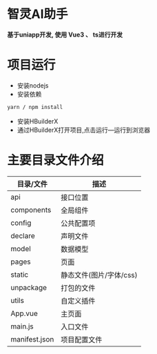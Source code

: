 # 智灵AI助手

**基于uniapp开发, 使用 Vue3 、 ts进行开发**

# 项目运行
- 安装nodejs
- 安装依赖
```sh
yarn / npm install
```
- 安装HBuilderX
- 通过HBuilderX打开项目,点击运行—运行到浏览器

# 主要目录文件介绍
| 目录/文件    | 	描述    |
| ------------- | ------------ |
| api | 接口位置 |
| components      | 全局组件 |
| config   | 公共配置项    |
| declare    | 声明文件 |
| model    | 数据模型 |
| pages | 页面 |
| static | 静态文件(图片/字体/css)  |
| unpackage | 打包的文件 |
| utils | 自定义插件 |
| App.vue | 主页面 |
| main.js | 入口文件 |
| manifest.json | 项目配置文件 |